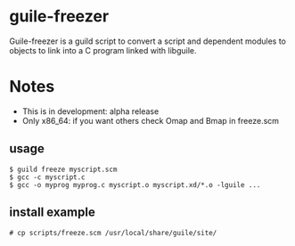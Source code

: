 # guile-freezer
Guile-freezer is a guild script to convert a script and dependent modules 
to objects to link into a C program linked with libguile.

# Notes

+ This is in development: alpha release
+ Only x86_64: if you want others check Omap and Bmap in freeze.scm

## usage
```
$ guild freeze myscript.scm
$ gcc -c myscript.c
$ gcc -o myprog myprog.c myscript.o myscript.xd/*.o -lguile ...
```

## install example
```
# cp scripts/freeze.scm /usr/local/share/guile/site/
```

